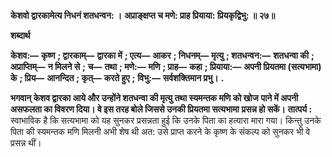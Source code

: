 **केशवो द्वारकामेत्य निधनं शतधन्वन: ।** **अप्राङ्क्षप्त च मणे: प्राह प्रियाया: प्रियकृद्विभु: ॥ २७॥** 

**शब्दार्थ** 

**केशव:—** **कृष्ण** **; द्वारकाम्—** **द्वारका में** **; एत्य—** **आकर** **; निधनम्—** **मृत्यु** **; शतधन्वन:—** **शतधन्वा की** **; अप्राप्तिम्—** **न मिलने से** **;** **च—** **तथा** **; मणे:—** **मणि** **; प्राह—** **कहा** **; प्रियाया:—** **अपनी प्रियतमा (सत्यभामा) के** **; प्रिय—** **आनन्दित** **; कृत्—** **करते हुए** **;** **विभु:—** **सर्वशक्तिमान प्रभु।** **.** 

**भगवान् केशव द्वारका आये और उन्होंने शतधन्वा की मृत्यु तथा स्यमन्तक मणि को खोज** **पाने में अपनी असफलता का विवरण दिया। वे इस तरह बोले जिससे उनकी प्रियतमा सत्यभामा** **प्रसन्न हो सकें।** **तात्पर्य :** स्वाभाविक है कि सत्यभामा को यह सुनकर प्रसन्नता हुई कि उनके पिता का हत्यारा मारा गया। किन्तु उनके पिता की स्यमन्तक मणि मिलनी अभी शेष थी अत: उसे प्राप्त करने के कृष्ण के संकल्प को सुनकर भी वे प्रसन्न थीं।  
